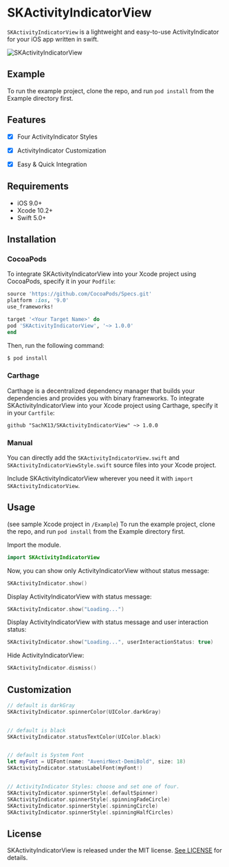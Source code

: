 # SKActivityIndicatorView

`SKActivityIndicatorView` is a lightweight and easy-to-use ActivityIndicator for your iOS app written in swift.

![SKActivityIndicatorView](ActivityIndicator.gif)

## Example

To run the example project, clone the repo, and run `pod install` from the Example directory first.

## Features

- [x] Four ActivityIndicator Styles
- [x] ActivityIndicator Customization
- [x] Easy & Quick Integration


## Requirements

- iOS 9.0+
- Xcode 10.2+
- Swift 5.0+


## Installation

### CocoaPods
To integrate SKActivityIndicatorView into your Xcode project using CocoaPods, specify it in your `Podfile`:
```ruby
source 'https://github.com/CocoaPods/Specs.git'
platform :ios, '9.0'
use_frameworks!

target '<Your Target Name>' do
pod 'SKActivityIndicatorView', '~> 1.0.0'
end
```

Then, run the following command:

```bash
$ pod install
```

### Carthage

Carthage is a decentralized dependency manager that builds your dependencies and provides you with binary frameworks. To integrate SKActivityIndicatorView into your Xcode project using Carthage, specify it in your `Cartfile`:

```
github "SachK13/SKActivityIndicatorView" ~> 1.0.0
```

### Manual
You can directly add the `SKActivityIndicatorView.swift` and `SKActivityIndicatorViewStyle.swift` source files into your Xcode project.

Include SKActivityIndicatorView wherever you need it with `import SKActivityIndicatorView`.



## Usage

(see sample Xcode project in `/Example`)
To run the example project, clone the repo, and run `pod install` from the Example directory first.

Import the module.
```swift
import SKActivityIndicatorView
```


Now, you can show only ActivityIndicatorView without status message:
```swift
SKActivityIndicator.show()
```


Display ActivityIndicatorView with status message:
```swift
SKActivityIndicator.show("Loading...")
```


Display ActivityIndicatorView with status message and user interaction status:
```swift
SKActivityIndicator.show("Loading...", userInteractionStatus: true)
```


Hide ActivityIndicatorView:
```swift
SKActivityIndicator.dismiss()
```


## Customization
```swift
// default is darkGray
SKActivityIndicator.spinnerColor(UIColor.darkGray)


// default is black
SKActivityIndicator.statusTextColor(UIColor.black)


// default is System Font
let myFont = UIFont(name: "AvenirNext-DemiBold", size: 18)
SKActivityIndicator.statusLabelFont(myFont!)


// ActivityIndicator Styles: choose and set one of four.
SKActivityIndicator.spinnerStyle(.defaultSpinner)
SKActivityIndicator.spinnerStyle(.spinningFadeCircle)
SKActivityIndicator.spinnerStyle(.spinningCircle)
SKActivityIndicator.spinnerStyle(.spinningHalfCircles)
```


## License

SKActivityIndicatorView is released under the MIT license. [See LICENSE](https://github.com/SachK13/SKActivityIndicatorView/blob/master/LICENSE) for details.

